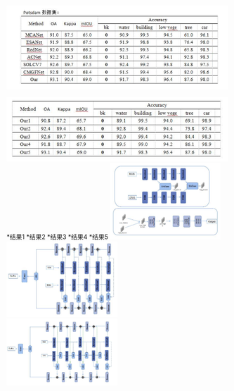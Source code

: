 <img src="../images/8_31_1.jpg" wdith="20%">
<p></p>
<img src="../images/8_31_2.jpg">
 *结果1
 *结果2
 *结果3
 *结果4
 *结果5
<img src="../images/8_31_5.jpg" width="50%" height="50%"> 
<img src="../images/8_31_4.jpg" width="50%" height="50%">
<img src="../images/8_31_3.jpg" width="50%" height="50%">
